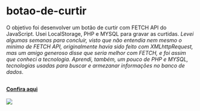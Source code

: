 # botao-de-curtir
O objetivo foi desenvolver um botão de curtir com FETCH API do JavaScript. Usei LocalStorage, PHP e MYSQL para gravar as curtidas.
*Levei algumas semanas para concluir, visto que não entendia nem mesmo o minimo de FETCH API, originalmente havia sido feito com XMLhttpRequest, mas um amigo generoso disse que seria melhor com FETCH, e foi assim que conheci a tecnologia. Aprendi, também, um pouco de PHP e MYSQL, tecnologias usadas para buscar e armezanar informações no banco de dados*. 
##
**[Confira aqui](http://botao-de-curtir.atwebpages.com/)**
<br>
<br>
![](img/captura-botao-de-curtir.png)

